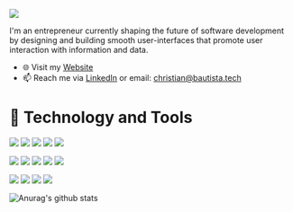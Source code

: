 ![](ChristianCover.gif)

<!--
**ianbautista/ianbautista** is a ✨ _special_ ✨ repository because its `README.md` (this file) appears on your GitHub profile.

Here are some ideas to get you started:

- 🔭 I’m currently working on ...
- 🌱 I’m currently learning ...
- 👯 I’m looking to collaborate on ...
- 🤔 I’m looking for help with ...
- 💬 Ask me about ...
- 📫 How to reach me: ...
- 😄 Pronouns: ...
- ⚡ Fun fact: ...
-->

I'm an entrepreneur currently shaping the future of software development by designing and building smooth user-interfaces that promote user interaction with information and data.

- 🌐 Visit my [Website](https://christianbautista.dev/)
- 📫 Reach me via [LinkedIn](https://www.linkedin.com/in/christianbautista) or email: christian@bautista.tech

# 🔧 Technology and Tools

![](https://img.shields.io/badge/OS-Windows-informational?style=flat&logo=windows&logoColor=black&color=white) ![](https://img.shields.io/badge/OS-Linux-informational?style=flat&logo=linux&logoColor=black&color=white) ![](https://img.shields.io/badge/Editor-VS_Code-informational?style=flat&logo=intellij-idea&logoColor=white&color=white) ![](https://img.shields.io/badge/Editor-PyCharm-informational?style=flat&logo=intellij-idea&logoColor=white&color=white) ![](https://img.shields.io/badge/Editor-Intellij-informational?style=flat&logo=intellij-idea&logoColor=white&color=white)

![](https://img.shields.io/badge/Code-HTML-informational?style=flat&logo=html5&logoColor=white&color=faf7fb) ![](https://img.shields.io/badge/Code-CSS-informational?style=flat&logo=css3&logoColor=white&color=faf7fb) ![](https://img.shields.io/badge/Code-JavaScript-informational?style=flat&logo=javascript&logoColor=white&color=faf7fb) ![](https://img.shields.io/badge/Code-React-informational?style=flat&logo=react&logoColor=white&color=faf7fb) ![](https://img.shields.io/badge/Code-Python-informational?style=flat&logo=python&logoColor=white&color=faf7fb)

![](https://img.shields.io/badge/Code-Node-informational?style=flat&logo=javascript&logoColor=white&color=faf7fb) ![](https://img.shields.io/badge/Code-Java-informational?style=flat&logo=java&logoColor=white&color=faf7fb) ![](https://img.shields.io/badge/Code-Spring-informational?style=flat&logo=spring&logoColor=white&color=faf7fb) ![](https://img.shields.io/badge/Tools-PostgreSQL-informational?style=flat&logo=postgresql&logoColor=white&color=silver)

![Anurag's github stats](https://github-readme-stats.vercel.app/api?username=ianbautista&theme=midnight-purple&show_icons=true)

